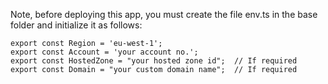 Note, before deploying this app, you must create the file env.ts in the base folder and initialize it as follows:

~~~je
export const Region = 'eu-west-1';
export const Account = 'your account no.';
export const HostedZone = "your hosted zone id";  // If required
export const Domain = "your custom domain name";  // If required
~~~